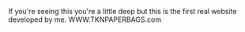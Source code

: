 If you're seeing this you're a little deep but this is the first real website developed by me.
WWW.TKNPAPERBAGS.com
